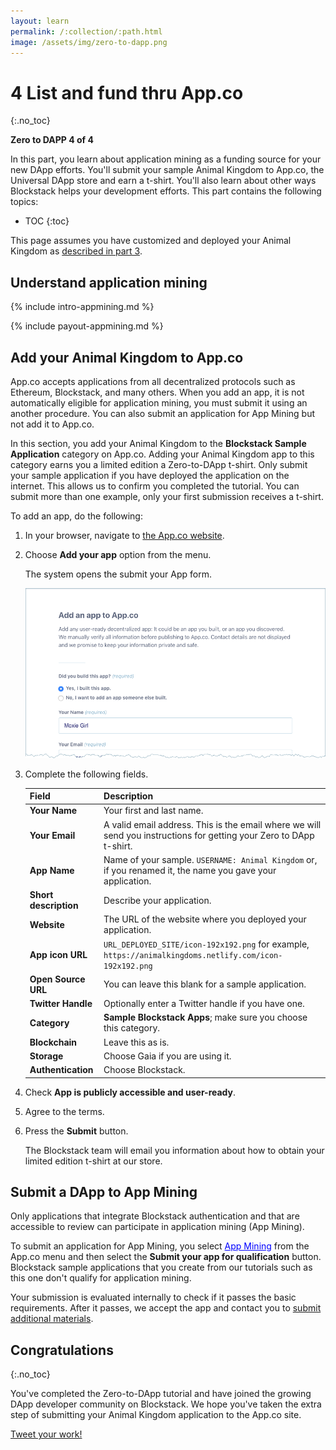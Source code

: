 ```yaml
---
layout: learn
permalink: /:collection/:path.html
image: /assets/img/zero-to-dapp.png
---
```

# 4 List and fund thru App.co
{:.no_toc}

 **Zero to DAPP 4 of 4**

In this part, you learn about application mining as a funding source for your
new DApp efforts. You'll submit your sample Animal Kingdom to App.co, the
Universal DApp store and earn a t-shirt. You'll also learn about other ways
Blockstack helps your development efforts. This part contains the following topics:

* TOC
{:toc}

This page assumes you have customized and deployed your Animal Kingdom as
[described in part 3](zero_to_dapp_3).

## Understand application mining

{% include intro-appmining.md %}


{% include payout-appmining.md %}


## Add your Animal Kingdom to App.co

App.co accepts applications from all decentralized protocols such as Ethereum,
Blockstack, and many others. When you add an app, it is not automatically
eligible for application mining, you must submit it using an another procedure.
You can also submit an application for App Mining but not add it to App.co.

In this section, you add your Animal Kingdom to the **Blockstack Sample
Application** category on App.co.  Adding your Animal Kingdom app to this
category earns you a limited edition a Zero-to-DApp t-shirt. Only submit your
sample application if you have deployed the application on the internet. This
allows us to confirm you completed the tutorial. You can submit more than one
example, only your first submission receives a t-shirt.

To add an app, do the following:

1. In your browser, navigate to <a href="https://app.co/" target="\_blank">the App.co website</a>.
2. Choose **Add your app** option from the menu.

   The system opens the submit your App form.

   <img src="images/submit-app.png" alt="">

3. Complete the following fields.

    <table class="uk-table-striped uk-table-small">
    <thead>      
     <tr>
        <th class="uk-width-1-2"><strong>Field</strong></th>
        <th>Description</th>
      </tr>
      </thead>
      <tr>
        <td><strong>Your Name</strong></td>
        <td>Your first and last name.</td>
      </tr>
      <tr>
      <td><strong>Your Email</strong></td>
        <td>A valid email address. This is the email where we will send you instructions for getting your Zero to DApp t-shirt.</td>
      </tr>    
      <tr>
        <td><strong>App Name</strong></td>
        <td>Name of your sample. <code>USERNAME: Animal Kingdom</code> or, if you renamed it, the name you gave your application.</td>
      </tr>
      <tr>
        <td><strong>Short description</strong></td>
        <td>Describe your application.&nbsp;&nbsp;</td>
      </tr>
      <tr>
        <td><strong>Website</strong></td>
        <td>The URL of the website where you deployed your application.&nbsp;&nbsp;</td>
      </tr>
      <tr>
        <td><strong>App icon URL</strong></td>
        <td> <code>URL_DEPLOYED_SITE/icon-192x192.png</code> for example, <code>https://animalkingdoms.netlify.com/icon-192x192.png</code> &nbsp;&nbsp;</td>
      </tr>
      <tr>
        <td><strong>Open Source URL</strong></td>
        <td>You can leave this blank for a sample application.&nbsp;&nbsp;</td>
      </tr>
      <tr>
        <td><strong>Twitter Handle</strong></td>
        <td>Optionally enter a Twitter handle if you have one.</td>
      </tr>
      <tr>
        <td><strong>Category</strong></td>
        <td><strong>Sample Blockstack Apps</strong>; make sure you choose this category.</td>
      </tr>
      <tr>
        <td><strong>Blockchain</strong></td>
        <td>Leave this as is.</td>
      </tr>
      <tr>
        <td><strong>Storage</strong></td>
        <td>Choose Gaia if you are using it.</td>
      </tr>
      <tr>
        <td><strong>Authentication</strong></td>
        <td>Choose Blockstack.</td>
      </tr>
    </table>    

4. Check **App is publicly accessible and user-ready**.
5. Agree to the terms.
6. Press the **Submit** button.

   The Blockstack team will email you information about how to obtain your
   limited edition t-shirt at our store.

## Submit a DApp to App Mining

Only applications that integrate Blockstack authentication and
that are accessible to review can participate in application mining (App Mining).

To submit an application for App Mining, you select <a href="https://app.co/mining" target="\_blank" style="color:blue;">App Mining</a> from the App.co menu and then select the **Submit your app for qualification** button. Blockstack sample applications that you create from our tutorials such as this one don't qualify for application mining.

Your submission is evaluated internally to check if it passes the basic
requirements. After it passes, we accept the app and contact you to <a href="{{ site.baseurl }}/develop/mining_enroll.html" target="\_blank">submit
additional materials</a>.

## Congratulations
{:.no_toc}

You've completed the Zero-to-DApp tutorial and have joined the growing
DApp developer community on Blockstack. We hope you've taken the extra
step of submitting your Animal Kingdom application to the App.co site.

<a href="https://twitter.com/share?ref_src=twsrc%5Etfw"
class="twitter-share-button" data-size="large" data-text="I'm the ruler of my Animal Kingdom. Just submitted my Blockstack sample DApp to App.co @TheDAppStore! DApp on people." data-hashtags="blockstack,
blockchain, blockchainnopain, blockchainnopainblockstack"
data-show-count="true">Tweet your work!</a><script async
src="https://platform.twitter.com/widgets.js" charset="utf-8"></script>

